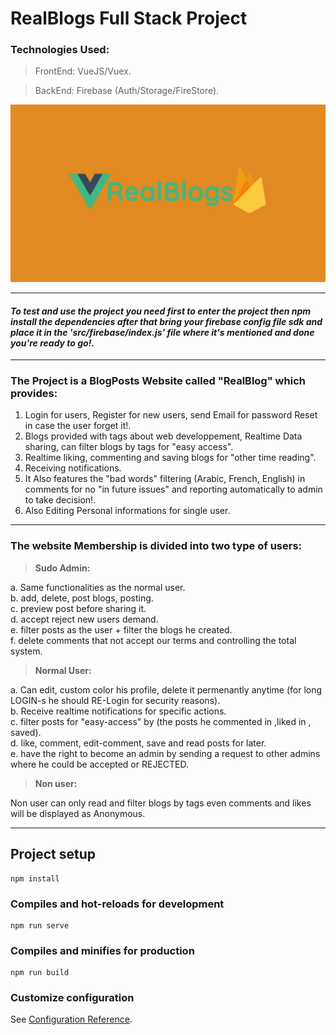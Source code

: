 # RealBlogs Full Stack Project

<h3> Technologies Used: </h3>

>FrontEnd: VueJS/Vuex.<br />

>BackEnd: Firebase (Auth/Storage/FireStore).

![logo](./logo.png)

<hr />

#### ***To test and use the project you need first to enter the project then npm install the dependencies after that bring your firebase config file sdk and place it in the 'src/firebase/index.js' file where it's mentioned and done you're ready to go!.***

<hr />

<h3>The Project is a BlogPosts Website called "RealBlog" which provides:</h3>

  1. Login for users, Register for new users, send Email for password Reset in case the user forget it!.<br />
  2. Blogs provided with tags about web developpement, Realtime Data sharing, can filter blogs by tags for "easy
  access".<br />
  3. Realtime liking, commenting and saving blogs for "other time reading".<br />
  4. Receiving notifications.<br />
  5. It Also features the "bad words" filtering (Arabic, French, English) in comments for no "in future issues" and reporting automatically to admin to take decision!.<br />
  6. Also Editing Personal informations for single user.<br />

<hr />

<h3>The website Membership is divided into two type of users:</h3>

> **Sudo Admin:**<br />

  a. Same functionalities as the normal user.<br />
  b. add, delete, post blogs, posting.<br />
  c. preview post before sharing it.<br />
  d. accept reject new users demand.<br />
  e. filter posts as the user + filter the blogs he created.<br />
  f. delete comments that not accept our terms and controlling the total system.<br />

> **Normal User:**<br />

  a. Can edit, custom color his profile, delete it permenantly anytime (for long LOGIN-s he should
  RE-Login for security reasons).<br />
  b. Receive realtime notifications for specific actions.<br />
  c. filter posts for "easy-access" by (the posts he commented in ,liked in , saved).<br />
  d. like, comment, edit-comment, save and read posts for later.<br />
  e. have the right to become an admin by sending a request to other admins where he could be accepted or REJECTED.<br />

> **Non user:**<br />

  Non user can only read and filter blogs by tags even comments and likes will be displayed as Anonymous.

<hr />

## Project setup
```
npm install
```

### Compiles and hot-reloads for development
```
npm run serve
```

### Compiles and minifies for production
```
npm run build
```

### Customize configuration
See [Configuration Reference](https://cli.vuejs.org/config/).
